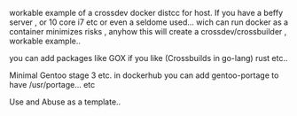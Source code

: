workable example of a crossdev docker distcc for host. 
If you have a beffy server , or 10 core i7 etc or even a seldome used... wich can run docker as a container 
minimizes risks , anyhow this will create a crossdev/crossbuilder , workable example.. 

you can add packages like GOX if you like (Crossbuilds in go-lang) rust etc.. 

Minimal Gentoo stage 3 etc. in dockerhub you can add gentoo-portage to have /usr/portage... etc

Use and Abuse as a template.. 
